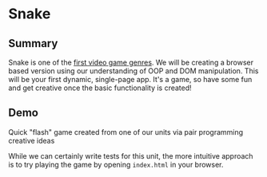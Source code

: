 # Snake

## Summary

Snake is one of the [first video game genres](https://en.wikipedia.org/wiki/Snake_(video_game_genre)). We will be creating a browser based version using our understanding of OOP and DOM manipulation. This will be your first dynamic, single-page app. It's a game, so have some fun and get creative once the basic functionality is created!

## Demo

Quick "flash" game created from one of our units via pair programming creative ideas

While we can certainly write tests for this unit, the more intuitive approach is to try playing the game by opening `index.html` in your browser.
